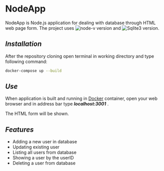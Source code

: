 # NodeApp
NodeApp is Node.js application for dealing with database through 
HTML web page form. The project uses ![node-v](https://img.shields.io/badge/node-12.18.3-blue) version and 
![Sqlite3](https://img.shields.io/badge/sqlite3-5.0.7-red) version.

## *Installation*
After the repository cloning open terminal in working directory and
type following command: 

```bash
docker-compose up --build
```

## *Use*
When application is built and running in [Docker](https://www.docker.com/) container, 
open your web browser and in address bar type ***localhost:3001*** .

The HTML form will be shown.

## *Features*
- Adding a new user in database
- Updating existing user
- Listing all users from database
- Showing a user by the userID
- Deleting a user from database


